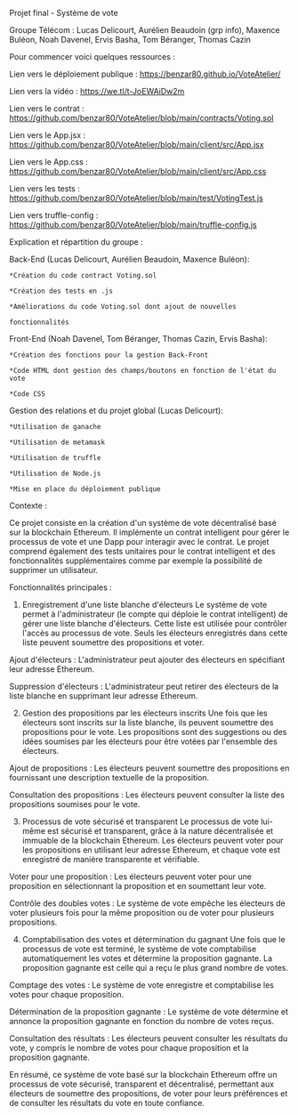 Projet final - Système de vote

Groupe Télécom : Lucas Delicourt, Aurélien Beaudoin (grp info), Maxence Buléon, Noah Davenel, Ervis Basha, Tom Béranger, Thomas Cazin

Pour commencer voici quelques ressources :

Lien vers le déploiement publique : https://benzar80.github.io/VoteAtelier/

Lien vers la vidéo : https://we.tl/t-JoEWAiDw2m

Lien vers le contrat : https://github.com/benzar80/VoteAtelier/blob/main/contracts/Voting.sol

Lien vers le App.jsx : https://github.com/benzar80/VoteAtelier/blob/main/client/src/App.jsx

Lien vers le App.css : https://github.com/benzar80/VoteAtelier/blob/main/client/src/App.css

Lien vers les tests  : https://github.com/benzar80/VoteAtelier/blob/main/test/VotingTest.js

Lien vers truffle-config : https://github.com/benzar80/VoteAtelier/blob/main/truffle-config.js

Explication et répartition du groupe :

Back-End (Lucas Delicourt, Aurélien Beaudoin, Maxence Buléon):
    
    *Création du code contract Voting.sol
    
    *Création des tests en .js
    
    *Améliorations du code Voting.sol dont ajout de nouvelles 
    
    fonctionnalités

Front-End (Noah Davenel, Tom Béranger, Thomas Cazin, Ervis Basha):
    
    *Création des fonctions pour la gestion Back-Front
    
    *Code HTML dont gestion des champs/boutons en fonction de l'état du vote
    
    *Code CSS

Gestion des relations et du projet global (Lucas Delicourt):
    
    *Utilisation de ganache
    
    *Utilisation de metamask
    
    *Utilisation de truffle
    
    *Utilisation de Node.js
    
    *Mise en place du déploiement publique


Contexte :

Ce projet consiste en la création d'un système de vote décentralisé basé sur la blockchain Ethereum. Il implémente un contrat intelligent pour gérer le processus de vote et une Dapp pour interagir avec le contrat. Le projet comprend également des tests unitaires pour le contrat intelligent et des fonctionnalités supplémentaires comme par exemple la possibilité de supprimer un utilisateur.

Fonctionnalités principales :
1. Enregistrement d'une liste blanche d'électeurs
Le système de vote permet à l'administrateur (le compte qui déploie le contrat intelligent) de gérer une liste blanche d'électeurs. Cette liste est utilisée pour contrôler l'accès au processus de vote. Seuls les électeurs enregistrés dans cette liste peuvent soumettre des propositions et voter.

Ajout d'électeurs : L'administrateur peut ajouter des électeurs en spécifiant leur adresse Ethereum.

Suppression d'électeurs : L'administrateur peut retirer des électeurs de la liste blanche en supprimant leur adresse Ethereum.

2. Gestion des propositions par les électeurs inscrits
Une fois que les électeurs sont inscrits sur la liste blanche, ils peuvent soumettre des propositions pour le vote. Les propositions sont des suggestions ou des idées soumises par les électeurs pour être votées par l'ensemble des électeurs.

Ajout de propositions : Les électeurs peuvent soumettre des propositions en fournissant une description textuelle de la proposition.

Consultation des propositions : Les électeurs peuvent consulter la liste des propositions soumises pour le vote.

3. Processus de vote sécurisé et transparent
Le processus de vote lui-même est sécurisé et transparent, grâce à la nature décentralisée et immuable de la blockchain Ethereum. Les électeurs peuvent voter pour les propositions en utilisant leur adresse Ethereum, et chaque vote est enregistré de manière transparente et vérifiable.

Voter pour une proposition : Les électeurs peuvent voter pour une proposition en sélectionnant la proposition et en soumettant leur vote.

Contrôle des doubles votes : Le système de vote empêche les électeurs de voter plusieurs fois pour la même proposition ou de voter pour plusieurs propositions.

4. Comptabilisation des votes et détermination du gagnant
Une fois que le processus de vote est terminé, le système de vote comptabilise automatiquement les votes et détermine la proposition gagnante. La proposition gagnante est celle qui a reçu le plus grand nombre de votes.

Comptage des votes : Le système de vote enregistre et comptabilise les votes pour chaque proposition.

Détermination de la proposition gagnante : Le système de vote détermine et annonce la proposition gagnante en fonction du nombre de votes reçus.

Consultation des résultats : Les électeurs peuvent consulter les résultats du vote, y compris le nombre de votes pour chaque proposition et la proposition gagnante.

En résumé, ce système de vote basé sur la blockchain Ethereum offre un processus de vote sécurisé, transparent et décentralisé, permettant aux électeurs de soumettre des propositions, de voter pour leurs préférences et de consulter les résultats du vote en toute confiance.



